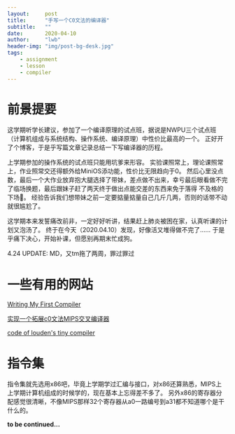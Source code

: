 ```yaml
---
layout:     post
title:      "手写一个C0文法的编译器"
subtitle:   ""
date:       2020-04-10
author:     "lwb"
header-img: "img/post-bg-desk.jpg"
tags:
    - assignment
    - lesson
    - compiler
---
```


# 前景提要

这学期听学长建议，参加了一个编译原理的试点班，据说是NWPU三个试点班（计算机组成与系统结构、操作系统、编译原理）中性价比最高的一个。
正好开了个博客，于是乎写篇文章记录总结一下写编译器的历程。

上学期参加的操作系统的试点班只能用坑爹来形容。
实验课照常上，理论课照常上，作业照常交还得额外给MiniOS添功能，性价比无限趋向于0。
然后心里没点数，最后一个大作业放弃抱大腿选择了带妹，差点做不出来，幸亏最后眼看做不完了临场换题，最后跟妹子赶了两天终于做出点能交差的东西来免于落得
不及格的下场🤦。
经验告诉我们想带妹之前一定要掂量掂量自己几斤几两，否则的话带不动就很尴尬了。

这学期本来发誓痛改前非，一定好好听讲，结果赶上肺炎被困在家，认真听课的计划又泡汤了。
终于在今天（2020.04.10）发现，好像活又堆得做不完了……
于是乎痛下决心，开始补课，但愿别再期末忙成狗。

4.24 UPDATE: MD，又tm拖了两周，罪过罪过

# 一些有用的网站

[Writing My First Compiler](https://dev.to/fcpauldiaz/writing-my-first-compiler)

[实现一个拓展c0文法MIPS交叉编译器](https://www.cnblogs.com/sciencefans/articles/4235139.html)

[code of louden's tiny compiler](https://github.com/osmium18452/tiny)

# 指令集

指令集就先选用x86吧，毕竟上学期学过汇编与接口，对x86还算熟悉，MIPS上上学期计算机组成的时候学的，现在基本上忘得差不多了。
另外x86的寄存器分配感觉很清晰，不像MIPS那样32个寄存器从a0一路编号到a31都不知道哪个是干什么的。


**to be continued...**